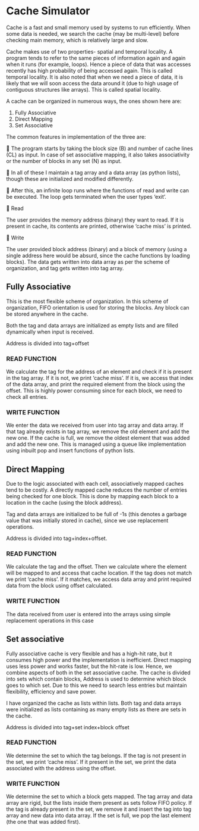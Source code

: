 # Cache Simulator

Cache is a fast and small memory used by systems to run efficiently. When some data is needed, we search the cache (may be multi-level) before checking main memory, which is
relatively large and slow.

Cache makes use of two properties- spatial and temporal locality. A program tends to refer to the same pieces of information again and again when it runs (for example, loops). Hence a piece of data that was accesses recently has high probability of being accessed again. This is called temporal locality. It is also noted that when we need a piece of data, it is likely that we will soon access the data around it (due to high usage of contiguous structures like arrays). This is called spatial locality.

A cache can be organized in numerous ways, the ones shown here are:
  1. Fully Associative
  2. Direct Mapping
  3. Set Associative

The common features in implementation of the three are:

 The program starts by taking the block size (B) and number of cache lines (CL) as input. In case of set associative mapping, it also takes associativity or the number of blocks in any set (N) as input. 

 In all of these I maintain a tag array and a data array (as python lists), though these are initialized and modified differently.

 After this, an infinite loop runs where the functions of read and write can be executed. The loop gets terminated when the user types ‘exit’.

 Read

The user provides the memory address (binary) they want to read. If it is present in cache, its contents are printed, otherwise ‘cache miss’ is printed.

 Write

The user provided block address (binary) and a block of memory (using a single address here would be absurd, since the cache functions by loading blocks). The data
gets written into data array as per the scheme of organization, and tag gets written
into tag array.


## Fully Associative
This is the most flexible scheme of organization. In this scheme of organization, FIFO orientation is used for storing the blocks. Any block can be stored anywhere in the cache.

Both the tag and data arrays are initialized as empty lists and are filled dynamically when input is received.

Address is divided into tag+offset

### READ FUNCTION
We calculate the tag for the address of an element and check if it is present in the tag array. If it is not, we print ‘cache miss’. If it is, we access that index of the data array, and print the required element from the block using the offset. This is highly power consuming since for each block, we need to check all entries.

### WRITE FUNCTION
We enter the data we received from user into tag array and data array. If that tag already exists in tag array, we remove the old element and add the new one. If the cache is full, we remove the oldest element that was added and add the new one. This is managed using a queue like implementation using inbuilt pop and insert functions of python lists.

## Direct Mapping
Due to the logic associated with each cell, associatively mapped caches tend to be costly. A directly mapped cache reduces the number of entries being checked for one block. This is done by mapping each block to a location in the cache (using the block address).

Tag and data arrays are initialized to be full of -1s (this denotes a garbage value that was initially stored in cache), since we use replacement operations.

Address is divided into tag+index+offset.

### READ FUNCTION
We calculate the tag and the offset. Then we calculate where the element will be mapped to and access that cache location. If the tag does not match we print ‘cache miss’. If it matches, we access data array and print required data from the block using offset calculated.

### WRITE FUNCTION
The data received from user is entered into the arrays using simple replacement operations in this case

## Set associative
Fully associative cache is very flexible and has a high-hit rate, but it consumes high power and the implementation is inefficient. Direct mapping uses less power and works faster, but the hit-rate is low. Hence, we combine aspects of both in the set associative cache. The cache is divided into sets which contain blocks, Address is used to determine which block goes to which set. Due to this we need to search less entries but maintain flexibility, efficiency and save power.

I have organized the cache as lists within lists. Both tag and data arrays were initialized as lists containing as many empty lists as there are sets in the cache.

Address is divided into tag+set index+block offset

### READ FUNCTION
We determine the set to which the tag belongs. If the tag is not present in the set, we print ‘cache miss’. If it present in the set, we print the data associated with the address using the offset.

### WRITE FUNCTION
We determine the set to which a block gets mapped. The tag array and data array are rigid, but the lists inside them present as sets follow FIFO policy. If the tag is already present in the set, we remove it and insert the tag into tag array and new data into data array. If the set is full, we pop the last element (the one that was added first).

